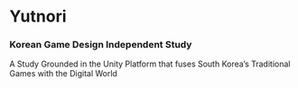 # Yutnori
### Korean Game Design Independent Study
A Study Grounded in the Unity Platform that fuses South Korea’s Traditional Games with the Digital World  
